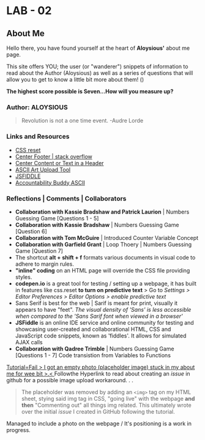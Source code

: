 # LAB - 02

## About Me

Hello there, you have found yourself at the heart of **Aloysious'** about me page.

This site offers YOU; the user (or "wanderer") snippets of information to read about the Author (Aloysious) as well as a series of questions that will allow you to get to know a little bit more about them! ()

**The highest score possible is Seven...How will you measure up?** 

### Author: ALOYSIOUS
> Revolution is not a one time event. -Audre Lorde

### Links and Resources
+ [CSS reset](https://meyerweb.com/eric/tools/css/reset/)
+ [Center Footer | stack overflow](https://stackoverflow.com/questions/15629511/how-can-i-make-my-footer-center-to-the-bottom-of-the-page/15629635)
+ [Center Content or Text in a Header](https://stackoverflow.com/questions/42306417/how-do-i-center-header-text-in-the-middle-of-the-navigation-menu-in-html)
+ [ASCII Art Upload Tool](https://manytools.org/hacker-tools/convert-images-to-ascii-art)
+ [JSFIDDLE](https://jsfiddle.net/)
+ [Accountability Buddy ASCII](https://1lineart.kulaone.com/#/)

### Reflections | Comments | Collaborators

+ **Collaboration with Kassie Bradshaw and Patrick Laurion** | Numbers Guessing Game [Questions 1 - 5]
+ **Collaboration with Kassie Bradshaw** | Numbers Guessing Game [Question 6]
+ **Collaboration with Tom McGuire** | Introduced Counter Variable Concept
+ **Collaboration with Garfield Grant** | Loop Thoery | Numbers Guessing Game [Question 7]
+ The shortcut **alt + shift + f**  formats various documents in visual code to adhere to margin rules.
+ **"inline" coding** on an HTML page will override the CSS file providing styles.
+ **codepen.io** is a great tool for testing / setting up a webpage, it has built in features like css.reset **to turn on predictive text** > Go to *Settings > Editor Preferences > Editor Options > enable predictive text*
+ Sans Serif is best for the web | Sarif is meant for print, visually it appears to have "feet". *The visual density of 'Sans' is less accessible when compared to the 'Sans Sarif font when viewed in a browser'*
+ **JSFiddle** is an online IDE service and online community for testing and showcasing user-created and collaborational HTML, CSS and JavaScript code snippets, known as 'fiddles'. It allows for simulated AJAX calls
+ **Collaboration with Qadree Trimble** | Numbers Guessing Game [Questions 1 - 7] Code transistion from Variables to Functions

[Tutorial=Fail > I got an empty photo (placeholder image) stuck in my about me for wee bit >.< ](https://ardalis.com/add-images-easily-to-github/) Followthe Hyperlink to read about creating an *issue* in github for a possible image upload workaround. . .  

> The placeholder was removed by adding an `<img>` tag on my HTML sheet, stying said img tag in CSS, "going live" with the webpage **and then** "Commenting out" all things img related. This ultimately wrote over the initial *issue* I created in GitHub following the  tutorial. 

Managed to include a photo on the webpage / It's positioning is a work in progress.